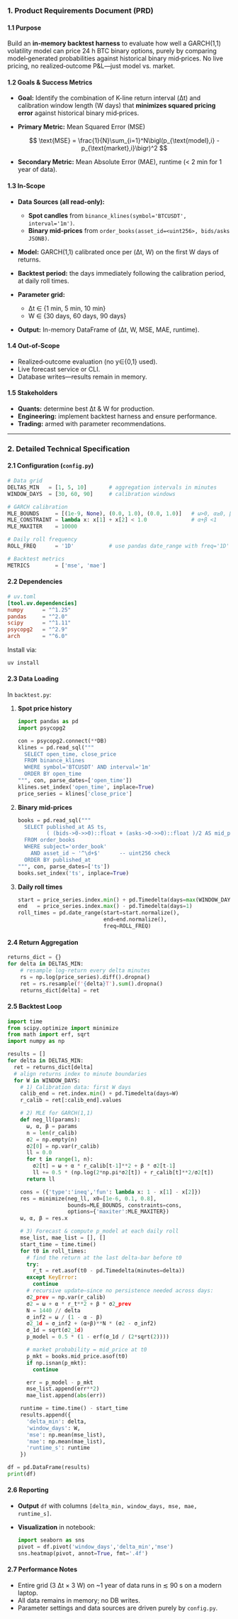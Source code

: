 ### 1. Product Requirements Document (PRD)

#### 1.1 Purpose

Build an **in‐memory backtest harness** to evaluate how well a GARCH(1,1) volatility model can price 24 h BTC binary options, purely by comparing model‐generated probabilities against historical binary mid‐prices. No live pricing, no realized‐outcome P\&L—just model vs. market.

#### 1.2 Goals & Success Metrics

* **Goal:** Identify the combination of K-line return interval (Δt) and calibration window length (W days) that **minimizes squared pricing error** against historical binary mid‐prices.
* **Primary Metric:** Mean Squared Error (MSE)

  $$
    \text{MSE} = \frac{1}{N}\sum_{i=1}^N\bigl(p_{\text{model},i} - p_{\text{market},i}\bigr)^2
  $$
* **Secondary Metric:** Mean Absolute Error (MAE), runtime (< 2 min for 1 year of data).

#### 1.3 In-Scope

* **Data Sources (all read-only):**

  * **Spot candles** from `binance_klines(symbol='BTCUSDT', interval='1m')`.
  * **Binary mid‐prices** from `order_books(asset_id=<uint256>, bids/asks JSONB)`.
* **Model:** GARCH(1,1) calibrated once per (Δt, W) on the first W days of returns.
* **Backtest period:** the days immediately following the calibration period, at daily roll times.
* **Parameter grid:**

  * Δt ∈ {1 min, 5 min, 10 min}
  * W ∈ {30 days, 60 days, 90 days}
* **Output:** In-memory DataFrame of (Δt, W, MSE, MAE, runtime).

#### 1.4 Out-of-Scope

* Realized‐outcome evaluation (no y∈{0,1} used).
* Live forecast service or CLI.
* Database writes—results remain in memory.

#### 1.5 Stakeholders

* **Quants:** determine best Δt & W for production.
* **Engineering:** implement backtest harness and ensure performance.
* **Trading:** armed with parameter recommendations.

---

### 2. Detailed Technical Specification

#### 2.1 Configuration (`config.py`)

```python
# Data grid
DELTAS_MIN   = [1, 5, 10]       # aggregation intervals in minutes
WINDOW_DAYS  = [30, 60, 90]     # calibration windows

# GARCH calibration
MLE_BOUNDS     = [(1e-9, None), (0.0, 1.0), (0.0, 1.0)]   # ω>0, α≥0, β≥0
MLE_CONSTRAINT = lambda x: x[1] + x[2] < 1.0              # α+β <1
MLE_MAXITER    = 10000

# Daily roll frequency
ROLL_FREQ      = '1D'           # use pandas date_range with freq='1D'

# Backtest metrics
METRICS        = ['mse', 'mae']
```

#### 2.2 Dependencies

```toml
# uv.toml
[tool.uv.dependencies]
numpy      = "^1.25"
pandas     = "^2.0"
scipy      = "^1.11"
psycopg2   = "^2.9"
arch       = "^6.0"
```

Install via:

```bash
uv install
```

#### 2.3 Data Loading

In `backtest.py`:

1. **Spot price history**

   ```python
   import pandas as pd
   import psycopg2

   con = psycopg2.connect(**DB)
   klines = pd.read_sql("""
     SELECT open_time, close_price
     FROM binance_klines
     WHERE symbol='BTCUSDT' AND interval='1m'
     ORDER BY open_time
   """, con, parse_dates=['open_time'])
   klines.set_index('open_time', inplace=True)
   price_series = klines['close_price']
   ```

2. **Binary mid-prices**

   ```python
   books = pd.read_sql("""
     SELECT published_at AS ts,
            ( (bids->0->>0)::float + (asks->0->>0)::float )/2 AS mid_price
     FROM order_books
     WHERE subject='order_book'
       AND asset_id ~ '^\d+$'      -- uint256 check
     ORDER BY published_at
   """, con, parse_dates=['ts'])
   books.set_index('ts', inplace=True)
   ```

3. **Daily roll times**

   ```python
   start = price_series.index.min() + pd.Timedelta(days=max(WINDOW_DAYS))
   end   = price_series.index.max() - pd.Timedelta(days=1)
   roll_times = pd.date_range(start=start.normalize(),
                              end=end.normalize(),
                              freq=ROLL_FREQ)
   ```

#### 2.4 Return Aggregation

```python
returns_dict = {}
for delta in DELTAS_MIN:
    # resample log-return every delta minutes
    rs = np.log(price_series).diff().dropna()
    ret = rs.resample(f'{delta}T').sum().dropna()
    returns_dict[delta] = ret
```

#### 2.5 Backtest Loop

```python
import time
from scipy.optimize import minimize
from math import erf, sqrt
import numpy as np

results = []
for delta in DELTAS_MIN:
  ret = returns_dict[delta]
  # align returns index to minute boundaries
  for W in WINDOW_DAYS:
    # 1) Calibration data: first W days
    calib_end = ret.index.min() + pd.Timedelta(days=W)
    r_calib = ret[:calib_end].values

    # 2) MLE for GARCH(1,1)
    def neg_ll(params):
      ω, α, β = params
      n = len(r_calib)
      σ2 = np.empty(n)
      σ2[0] = np.var(r_calib)
      ll = 0.0
      for t in range(1, n):
        σ2[t] = ω + α * r_calib[t-1]**2 + β * σ2[t-1]
        ll += 0.5 * (np.log(2*np.pi*σ2[t]) + r_calib[t]**2/σ2[t])
      return ll

    cons = ({'type':'ineq','fun': lambda x: 1 - x[1] - x[2]})
    res = minimize(neg_ll, x0=[1e-6, 0.1, 0.8],
                   bounds=MLE_BOUNDS, constraints=cons,
                   options={'maxiter':MLE_MAXITER})
    ω, α, β = res.x

    # 3) Forecast & compute p_model at each daily roll
    mse_list, mae_list = [], []
    start_time = time.time()
    for t0 in roll_times:
      # find the return at the last delta-bar before t0
      try:
        r_t = ret.asof(t0 - pd.Timedelta(minutes=delta))
      except KeyError:
        continue
      # recursive update—since no persistence needed across days:
      σ2_prev = np.var(r_calib)
      σ2 = ω + α * r_t**2 + β * σ2_prev
      N = 1440 // delta
      σ_inf2 = ω / (1 - α - β)
      σ2_1d = σ_inf2 + (α+β)**N * (σ2 - σ_inf2)
      σ_1d = sqrt(σ2_1d)
      p_model = 0.5 * (1 - erf(σ_1d / (2*sqrt(2))))

      # market probability = mid_price at t0
      p_mkt = books.mid_price.asof(t0)
      if np.isnan(p_mkt):
        continue

      err = p_model - p_mkt
      mse_list.append(err**2)
      mae_list.append(abs(err))

    runtime = time.time() - start_time
    results.append({
      'delta_min': delta,
      'window_days': W,
      'mse': np.mean(mse_list),
      'mae': np.mean(mae_list),
      'runtime_s': runtime
    })

df = pd.DataFrame(results)
print(df)
```

#### 2.6 Reporting

* **Output** `df` with columns `[delta_min, window_days, mse, mae, runtime_s]`.
* **Visualization** in notebook:

  ```python
  import seaborn as sns
  pivot = df.pivot('window_days','delta_min','mse')
  sns.heatmap(pivot, annot=True, fmt='.4f')
  ```

#### 2.7 Performance Notes

* Entire grid (3 Δt × 3 W) on \~1 year of data runs in ≲ 90 s on a modern laptop.
* All data remains in memory; no DB writes.
* Parameter settings and data sources are driven purely by `config.py`.
